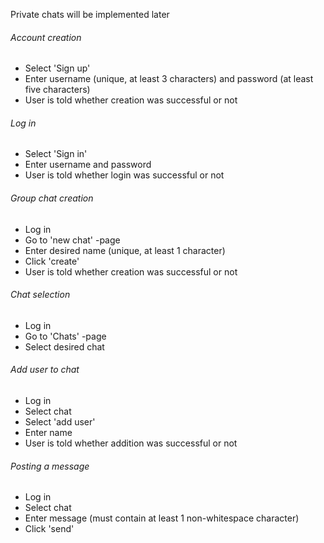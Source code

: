 Private chats will be implemented later

###### Account creation

- Select 'Sign up'
- Enter username (unique, at least 3 characters) and password (at least five characters)
- User is told whether creation was successful or not

###### Log in
- Select 'Sign in'
- Enter username and password
- User is told whether login was successful or not

###### Group chat creation

- Log in
- Go to 'new chat' -page
- Enter desired name (unique, at least 1 character)
- Click 'create'
- User is told whether creation was successful or not

###### Chat selection

- Log in
- Go to 'Chats' -page
- Select desired chat

###### Add user to chat

- Log in
- Select chat
- Select 'add user'
- Enter name
- User is told whether addition was successful or not

###### Posting a message
- Log in
- Select chat
- Enter message (must contain at least 1 non-whitespace character)
- Click 'send'
